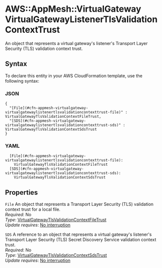 # AWS::AppMesh::VirtualGateway VirtualGatewayListenerTlsValidationContextTrust<a name="aws-properties-appmesh-virtualgateway-virtualgatewaylistenertlsvalidationcontexttrust"></a>

An object that represents a virtual gateway's listener's Transport Layer Security \(TLS\) validation context trust\.

## Syntax<a name="aws-properties-appmesh-virtualgateway-virtualgatewaylistenertlsvalidationcontexttrust-syntax"></a>

To declare this entity in your AWS CloudFormation template, use the following syntax:

### JSON<a name="aws-properties-appmesh-virtualgateway-virtualgatewaylistenertlsvalidationcontexttrust-syntax.json"></a>

```
{
  "[File](#cfn-appmesh-virtualgateway-virtualgatewaylistenertlsvalidationcontexttrust-file)" : VirtualGatewayTlsValidationContextFileTrust,
  "[SDS](#cfn-appmesh-virtualgateway-virtualgatewaylistenertlsvalidationcontexttrust-sds)" : VirtualGatewayTlsValidationContextSdsTrust
}
```

### YAML<a name="aws-properties-appmesh-virtualgateway-virtualgatewaylistenertlsvalidationcontexttrust-syntax.yaml"></a>

```
  [File](#cfn-appmesh-virtualgateway-virtualgatewaylistenertlsvalidationcontexttrust-file):
    VirtualGatewayTlsValidationContextFileTrust
  [SDS](#cfn-appmesh-virtualgateway-virtualgatewaylistenertlsvalidationcontexttrust-sds):
    VirtualGatewayTlsValidationContextSdsTrust
```

## Properties<a name="aws-properties-appmesh-virtualgateway-virtualgatewaylistenertlsvalidationcontexttrust-properties"></a>

`File` <a name="cfn-appmesh-virtualgateway-virtualgatewaylistenertlsvalidationcontexttrust-file"></a>
An object that represents a Transport Layer Security \(TLS\) validation context trust for a local file\.  
_Required_: No  
_Type_: [VirtualGatewayTlsValidationContextFileTrust](aws-properties-appmesh-virtualgateway-virtualgatewaytlsvalidationcontextfiletrust.md)  
_Update requires_: [No interruption](https://docs.aws.amazon.com/AWSCloudFormation/latest/UserGuide/using-cfn-updating-stacks-update-behaviors.html#update-no-interrupt)

`SDS` <a name="cfn-appmesh-virtualgateway-virtualgatewaylistenertlsvalidationcontexttrust-sds"></a>
A reference to an object that represents a virtual gateway's listener's Transport Layer Security \(TLS\) Secret Discovery Service validation context trust\.  
_Required_: No  
_Type_: [VirtualGatewayTlsValidationContextSdsTrust](aws-properties-appmesh-virtualgateway-virtualgatewaytlsvalidationcontextsdstrust.md)  
_Update requires_: [No interruption](https://docs.aws.amazon.com/AWSCloudFormation/latest/UserGuide/using-cfn-updating-stacks-update-behaviors.html#update-no-interrupt)
